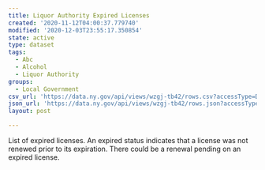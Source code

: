 ```yaml
---
title: Liquor Authority Expired Licenses
created: '2020-11-12T04:00:37.779740'
modified: '2020-12-03T23:55:17.350854'
state: active
type: dataset
tags:
  - Abc
  - Alcohol
  - Liquor Authority
groups:
  - Local Government
csv_url: 'https://data.ny.gov/api/views/wzgj-tb42/rows.csv?accessType=DOWNLOAD'
json_url: 'https://data.ny.gov/api/views/wzgj-tb42/rows.json?accessType=DOWNLOAD'
layout: post

---
```

List of expired licenses.  An expired status indicates that a license was not renewed prior to its expiration.  There could be a renewal pending on an expired license.
